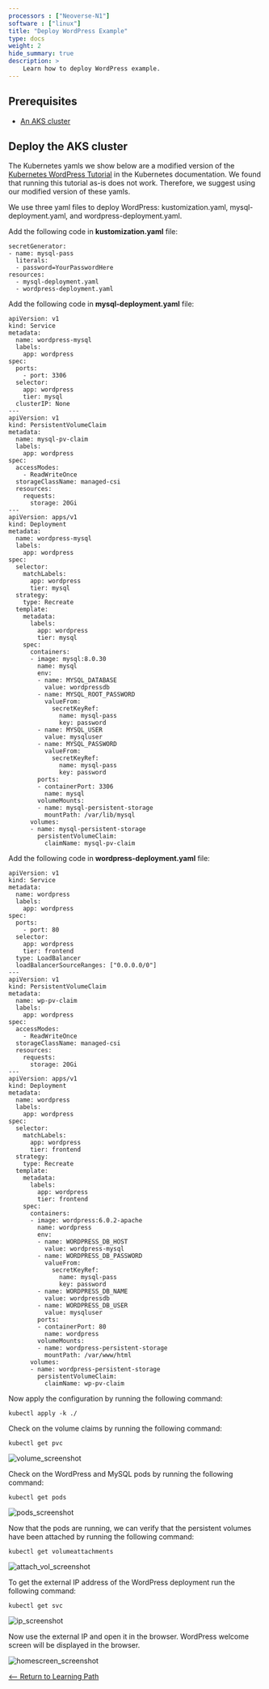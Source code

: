```yaml
---
processors : ["Neoverse-N1"]
software : ["linux"]
title: "Deploy WordPress Example"
type: docs
weight: 2
hide_summary: true
description: >
    Learn how to deploy WordPress example.
---
```


## Prerequisites

* [An AKS cluster](/content/en/cloud/aks/cluster_deployment.md)

## Deploy the AKS cluster

The Kubernetes yamls we show below are a modified version of the [Kubernetes WordPress Tutorial](https://kubernetes.io/docs/tutorials/stateful-application/mysql-wordpress-persistent-volume/) in the Kubernetes documentation. We found that running this tutorial as-is does not work. Therefore, we suggest using our modified version of these yamls.

We use three yaml files to deploy WordPress: kustomization.yaml, mysql-deployment.yaml, and wordpress-deployment.yaml.

Add the following code in **kustomization.yaml** file:

```console
secretGenerator:
- name: mysql-pass
  literals:
  - password=YourPasswordHere
resources:
  - mysql-deployment.yaml
  - wordpress-deployment.yaml
```

Add the following code in **mysql-deployment.yaml** file:

```console
apiVersion: v1
kind: Service
metadata:
  name: wordpress-mysql
  labels:
    app: wordpress
spec:
  ports:
    - port: 3306
  selector:
    app: wordpress
    tier: mysql
  clusterIP: None
---
apiVersion: v1
kind: PersistentVolumeClaim
metadata:
  name: mysql-pv-claim
  labels:
    app: wordpress
spec:
  accessModes:
    - ReadWriteOnce
  storageClassName: managed-csi
  resources:
    requests:
      storage: 20Gi
---
apiVersion: apps/v1
kind: Deployment
metadata:
  name: wordpress-mysql
  labels:
    app: wordpress
spec:
  selector:
    matchLabels:
      app: wordpress
      tier: mysql
  strategy:
    type: Recreate
  template:
    metadata:
      labels:
        app: wordpress
        tier: mysql
    spec:
      containers:
      - image: mysql:8.0.30
        name: mysql
        env:
        - name: MYSQL_DATABASE
          value: wordpressdb
        - name: MYSQL_ROOT_PASSWORD
          valueFrom:
            secretKeyRef:
              name: mysql-pass
              key: password
        - name: MYSQL_USER
          value: mysqluser
        - name: MYSQL_PASSWORD
          valueFrom:
            secretKeyRef:
              name: mysql-pass
              key: password
        ports:
        - containerPort: 3306
          name: mysql
        volumeMounts:
        - name: mysql-persistent-storage
          mountPath: /var/lib/mysql
      volumes:
      - name: mysql-persistent-storage
        persistentVolumeClaim:
          claimName: mysql-pv-claim
```

Add the following code in **wordpress-deployment.yaml** file:

```console
apiVersion: v1
kind: Service
metadata:
  name: wordpress
  labels:
    app: wordpress
spec:
  ports:
    - port: 80
  selector:
    app: wordpress
    tier: frontend
  type: LoadBalancer
  loadBalancerSourceRanges: ["0.0.0.0/0"]
---
apiVersion: v1
kind: PersistentVolumeClaim
metadata:
  name: wp-pv-claim
  labels:
    app: wordpress
spec:
  accessModes:
    - ReadWriteOnce
  storageClassName: managed-csi
  resources:
    requests:
      storage: 20Gi
---
apiVersion: apps/v1
kind: Deployment
metadata:
  name: wordpress
  labels:
    app: wordpress
spec:
  selector:
    matchLabels:
      app: wordpress
      tier: frontend
  strategy:
    type: Recreate
  template:
    metadata:
      labels:
        app: wordpress
        tier: frontend
    spec:
      containers:
      - image: wordpress:6.0.2-apache
        name: wordpress
        env:
        - name: WORDPRESS_DB_HOST
          value: wordpress-mysql
        - name: WORDPRESS_DB_PASSWORD
          valueFrom:
            secretKeyRef:
              name: mysql-pass
              key: password
        - name: WORDPRESS_DB_NAME
          value: wordpressdb
        - name: WORDPRESS_DB_USER
          value: mysqluser
        ports:
        - containerPort: 80
          name: wordpress
        volumeMounts:
        - name: wordpress-persistent-storage
          mountPath: /var/www/html
      volumes:
      - name: wordpress-persistent-storage
        persistentVolumeClaim:
          claimName: wp-pv-claim
```

Now apply the configuration by running the following command:

```console
kubectl apply -k ./
```

Check on the volume claims by running the following command:

```console
kubectl get pvc
```

![volume_screenshot](https://user-images.githubusercontent.com/67620689/200744736-3ff29b97-fa8f-4170-ab64-623f683beb53.PNG)

Check on the WordPress and MySQL pods by running the following command:

```console
kubectl get pods
```

![pods_screenshot](https://user-images.githubusercontent.com/67620689/200744412-d6772971-e8bd-4e30-bc89-4f59e06d40a4.PNG)

Now that the pods are running, we can verify that the persistent volumes have been attached by running the following command:

```console
kubectl get volumeattachments
```

![attach_vol_screenshot](https://user-images.githubusercontent.com/67620689/200745055-af49fcad-0d7b-4100-b3a5-7c64cdd996d5.PNG)

To get the external IP address of the WordPress deployment run the following command:

```console
kubectl get svc
```

![ip_screenshot](https://user-images.githubusercontent.com/67620689/200745202-973893d4-2455-47a6-9297-2c30b75b358d.PNG)

Now use the external IP and open it in the browser. WordPress welcome screen will be displayed in the browser.

![homescreen_screenshot](https://user-images.githubusercontent.com/67620689/200745521-1e004de9-f982-4b6d-b7e7-638569da2aec.PNG)

[<-- Return to Learning Path](/content/en/cloud/aks/#sections)
